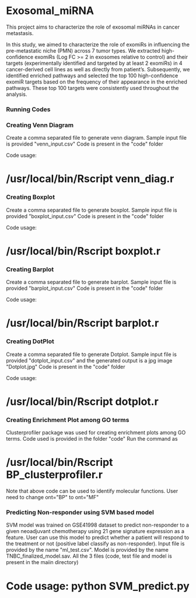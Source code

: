 # Exosomal_miRNA
This project aims to characterize the role of exosomal miRNAs in cancer metastasis.

In this study, we aimed to characterize the role of exomiRs in influencing the pre-metastatic niche (PMN) across 7 tumor types. We extracted high-confidence exomiRs (Log FC >= 2 in exosomes relative to control) and their targets (experimentally identified and targeted by at least 2 exomiRs) in 4 cancer-derived cell lines as well as directly from patient’s. Subsequently, we identified enriched pathways and selected the top 100 high-confidence exomiR targets based on the frequency of their appearance in the enriched pathways. These top 100 targets were consistently used throughout the analysis.




### Running Codes

### Creating Venn Diagram ###
Create a comma separated file to generate venn diagram. Sample input file is provided "venn_input.csv"
Code is present in the "code" folder

Code usage:

# /usr/local/bin/Rscript venn_diag.r #

### Creating Boxplot ###
Create a comma separated file to generate boxplot. Sample input file is provided "boxplot_input.csv"
Code is present in the "code" folder

Code usage:

# /usr/local/bin/Rscript boxplot.r #

### Creating Barplot ###
Create a comma separated file to generate barplot. Sample input file is provided "barplot_input.csv"
Code is present in the "code" folder

Code usage:

# /usr/local/bin/Rscript barplot.r #

### Creating DotPlot ###

Create a comma separated file to generate Dotplot. Sample input file is provided "dotplot_input.csv" and the generated output is a jpg image "Dotplot.jpg"
Code is present in the "code" folder

Code usage:

# /usr/local/bin/Rscript dotplot.r #

### Creating Enrichment Plot among GO terms ###

Clusterprofiler package was used for creating enrichment plots among GO terms. Code used is provided in the folder "code" Run the command as

# /usr/local/bin/Rscript BP_clusterprofiler.r #

Note that above code can be used to identify molecular functions. User need to change ont="BP" to ont="MF"

### Predicting Non-responder using SVM based model ###

SVM model was trained on GSE41998 dataset to predict non-responder to a given neoadjuvant chemotherapy using 21 gene signature expression as a feature. User can use this model to predict whether a patient will respond to the treatment or not (positive label classify as non-responder). Input file is provided by the name "ml_test.csv". Model is provided by the name TNBC_finalized_model.sav. All the 3 files (code, test file and model is present in the maiin directory)

# Code usage: python SVM_predict.py #

